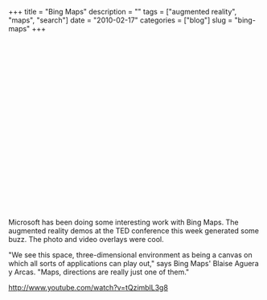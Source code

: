 +++
title = "Bing Maps"
description = ""
tags = ["augmented reality", "maps", "search"]
date = "2010-02-17"
categories = ["blog"]
slug = "bing-maps"
+++



  <div class="video">
<object width="560" height="340"><param name="movie" value="http://www.youtube.com/v/tQzimblL3g8&amp;hl=en_US&amp;fs=1&amp;"></param><param name="allowFullScreen" value="true"></param><param name="allowscriptaccess" value="always"></param><embed src="http://www.youtube.com/v/tQzimblL3g8&amp;hl=en_US&amp;fs=1&amp;" type="application/x-shockwave-flash" allowscriptaccess="always" allowfullscreen="true" width="560" height="340"></embed></object></div>
<p>Microsoft has been doing some interesting work with Bing Maps. The augmented reality demos at the TED conference this week generated some buzz. The photo and video overlays were cool.</p>
<p>"We see this space, three-dimensional environment as being a canvas on which all sorts of applications can play out," says Bing Maps' Blaise Aguera y Arcas. "Maps, directions are really just one of them."</p>
    
  <a href="http://www.youtube.com/watch?v=tQzimblL3g8">http://www.youtube.com/watch?v=tQzimblL3g8</a>
